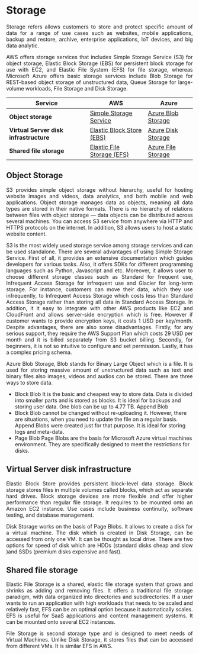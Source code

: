 # Storage

<p align="justify"> Storage refers allows customers to store and protect specific amount of data for a range of use cases such as websites, mobile applications, backup and restore, archive, enterprise applications, IoT devices, and big data analytic.</p>

<p align="justify"> AWS offers storage services that includes Simple Storage Service (S3) for object storage, Elastic Block Storage (EBS) for persistent block storage for use with EC2, and Elastic File System (EFS) for file storage, whereas Microsoft Azure offers basic storage services include Blob Storage for REST-based object storage of unstructured data, Queue Storage for large-volume workloads, File Storage and Disk Storage.</p>


Service | AWS | Azure
--------| ----| ------
**Object storage** | <a href= "https://aws.amazon.com/s3/"> Simple Storage Service </a> | <a href= "https://azure.microsoft.com/en-gb/services/storage/blobs/"> Azure Blob Storage </a>
**Virtual Server disk infrastructure**|<a href= "https://aws.amazon.com/ebs/">Elastic Block Store (EBS)</a>|<a href="https://azure.microsoft.com/en-gb/services/storage/disks/">Azure Disk Storage</a>
**Shared file storage**|<a href= "https://aws.amazon.com/efs/">Elastic File Storage (EFS)</a>|<a href= "https://azure.microsoft.com/en-gb/services/storage/files/">Azure File Storage</a></br>

## Object Storage

<p align="justify"> S3 provides simple object storage without hierarchy, useful for hosting website images and videos, data analytics, and both mobile and web applications. Object storage manages data as objects, meaning all data types are stored in their native formats. There is no hierarchy of relations between files with object storage — data objects can be distributed across several machines. You can access S3 service from anywhere via HTTP and HTTPS protocols on the internet. In addition, S3 allows users to host a static website content. </p>

<p align="justify"> S3 is the most widely used storage service among storage services and can be used standalone. There are several advantages of using Simple Storage Service. First of all, it provides an extensive documentation which guides developers for various tasks. Also, it offers SDKs for different programming languages such as Python, Javascript and etc. Moreover, it allows user to choose different storage classes such as Standard for frequent use, Infrequent Access Storage for infrequent use and Glacier for long-term storage. For instance, customers can move their data, which they use infrequently, to Infrequent Access Storage which costs less than Standard Access Storage rather than storing all data in Standard Access Storage. In addition, it it easy to integrate with other AWS products like EC2 and CloudFront and allows server-side encryption which is free. However if customer wants to provide encryption keys, it costs 1 USD per key/month.
Despite advantages, there are also some disadvantages. Firstly, for any serious support, they require the AWS Support Plan which costs 29 USD per month and it is billed separately from S3 bucket billing. Secondly, for beginners, it is not so intuitive to configure and set permission. Lastly, it has a complex pricing schema. </p>

<p align="justify"> Azure Blob Storage, Blob stands for Binary Large Object which is a file. It is used for storing massive amount of unstructured data such as text and binary files also images, videos and audios can be stored. There are three ways to store data. 

- Block Blob 
It is the basic and cheapest way to store data. Data is divided into smaller parts and is stored as blocks. It is ideal for backups and storing user data. One blob can be up to 4.77 TB.
Append Blob
- Block Blob cannot be changed without re-uploading it. However, there are situations, when you need to update the file on a regular basis. Append Blobs were created just for that purpose. It is ideal for storing logs and meta-data.
- Page Blob
Page Blobs are the basis for Microsoft Azure virtual machines environment. They are specifically designed to meet the restrictions for disks. </p>

## Virtual Server disk infrastructure

<p align="justify"> Elastic Block Store provides persistent block-level data storage. Block storage stores files in multiple volumes called blocks, which act as separate hard drives. Block storage devices are more flexible and offer higher performance than regular file storage. It requires to be mounted onto an Amazon EC2 instance. Use cases include business continuity, software testing, and database management. </p>

<p align="justify">Disk Storage works on the basis of Page Blobs. It allows to create a disk for a virtual machine. The disk which is created in Disk Storage, can be accessed from only one VM. It can be thought as local drive. There are two options for speed of disk which are HDDs (standard disks cheap and slow )and SSDs (premium disks expensive and fast).</p>

## Shared file storage

<p align="justify">Elastic File Storage is a shared, elastic file storage system that grows and shrinks as adding and removing files. It offers a traditional file storage paradigm, with data organized into directories and subdirectories. If a user wants to run an application with high workloads that needs to be scaled and relatively fast, EFS can be an optimal option because it automatically scales. EFS is useful for SaaS applications and content management systems. It can be mounted onto several EC2 instances.

<p align="justify">File Storage is second storage type and is designed to meet needs of Virtual Machines. Unlike Disk Storage, it stores files that can be accessed from different VMs. It is similar EFS in AWS. </p>

